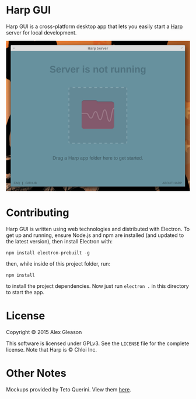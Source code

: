 Harp GUI
========

Harp GUI is a cross-platform desktop app that lets you easily start a [Harp](http://harpjs.com/) server for local development.

![Screenshot](screenshot.png)

Contributing
============

Harp GUI is written using web technologies and distributed with Electron. To get up and running, ensure Node.js and npm are installed (and updated to the latest version), then install Electron with:

    npm install electron-prebuilt -g

then, while inside of this project folder, run:

    npm install

to install the project dependencies. Now just run `electron .` in this directory to start the app.

License
=======

Copyright © 2015 Alex Gleason

This software is licensed under GPLv3. See the `LICENSE` file for the complete license. Note that Harp is © Chloi Inc.

Other Notes
===========

Mockups provided by Teto Querini. View them [here](https://drive.google.com/folderview?id=0BwfNEizpnybJVGQ4T1UxMlIwQUU&usp=sharing).
